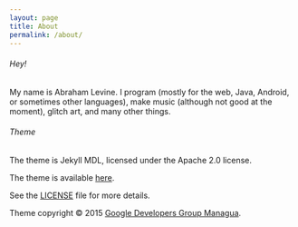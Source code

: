 ```yaml
---
layout: page
title: About
permalink: /about/
---
```

###### Hey!

My name is Abraham Levine. I program (mostly for the web, Java, Android, or sometimes other languages), make music (although not good at the moment), glitch art, and many other things.

###### Theme

The theme is Jekyll MDL, licensed under the Apache 2.0 license.

The theme is available [here](https://github.com/gdg-managua/jekyll-mdl/).

See the [LICENSE](https://github.com/gdg-managua/jekyll-mdl/blob/master/LICENSE.md) file for more details.

Theme copyright © 2015 [Google Developers Group Managua](http://www.gdgmanagua.org).